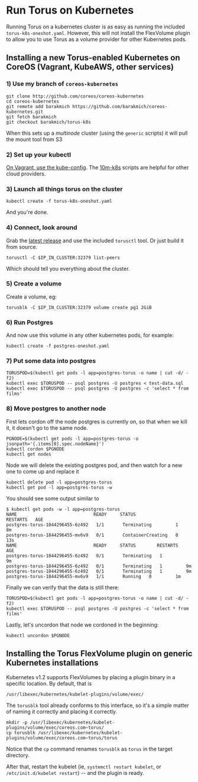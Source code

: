 # Run Torus on Kubernetes

Running Torus on a kubernetes cluster is as easy as running the included `torus-k8s-oneshot.yaml`. However, this will not install the FlexVolume plugin to allow you to use Torus as a volume provider for other Kubernetes pods.

## Installing a new Torus-enabled Kubernetes on CoreOS (Vagrant, KubeAWS, other services)

### 1) Use my branch of `coreos-kubernetes`

```
git clone http://github.com/coreos/coreos-kubernetes
cd coreos-kubernetes
git remote add barakmich https://github.com/barakmich/coreos-kubernetes.git
git fetch barakmich
git checkout barakmich/torus-k8s
```

When this sets up a *multinode* cluster (using the `generic` scripts) it will pull the mount tool from S3

### 2) Set up your kubectl

[On Vagrant, use the kube-config](https://coreos.com/kubernetes/docs/latest/kubernetes-on-vagrant.html). The [10m-k8s](https://github.com/barakmich/10m-k8s) scripts are helpful for other cloud providers.

### 3) Launch all things torus on the cluster

```
kubectl create -f torus-k8s-oneshot.yaml
```

And you're done.

### 4) Connect, look around

Grab the [latest release](https://github.com/coreos/torus/releases) and use the included `torusctl` tool. Or just build it from source.

```
torusctl -C $IP_IN_CLUSTER:32379 list-peers
```

Which should tell you everything about the cluster. 

### 5) Create a volume

Create a volume, eg:

```
torusblk -C $IP_IN_CLUSTER:32379 volume create pg1 2GiB
```

### 6) Run Postgres

And now use this volume in any other kubernetes pods, for example:

```
kubectl create -f postgres-oneshot.yaml
```

### 7) Put some data into postgres

```
TORUSPOD=$(kubectl get pods -l app=postgres-torus -o name | cut -d/ -f2)
kubectl exec $TORUSPOD -- psql postgres -U postgres < test-data.sql
kubectl exec $TORUSPOD -- psql postgres -U postgres -c 'select * from films'
```

### 8) Move postgres to another node

First lets cordon off the node postgres is currently on, so that when we kill
it, it doesn't go to the same node.
```
PGNODE=$(kubectl get pods -l app=postgres-torus -o jsonpath='{.items[0].spec.nodeName}')
kubectl cordon $PGNODE
kubectl get nodes
```

Node we will delete the existing postgres pod, and then watch for a new one
to come up and replace it
```
kubectl delete pod -l app=postgres-torus
kubectl get pod -l app=postgres-torus -w
```

You should see some output similar to
```
$ kubectl get pods -w -l app=postgres-torus
NAME                             READY     STATUS              RESTARTS   AGE
postgres-torus-1844296455-6z492   1/1       Terminating         1          8m
postgres-torus-1844296455-mv6v9   0/1       ContainerCreating   0          13s
NAME                             READY     STATUS        RESTARTS   AGE
postgres-torus-1844296455-6z492   0/1       Terminating   1          9m
postgres-torus-1844296455-6z492   0/1       Terminating   1         9m
postgres-torus-1844296455-6z492   0/1       Terminating   1         9m
postgres-torus-1844296455-mv6v9   1/1       Running   0         1m
```

Finally we can verify that the data is still there:

```
TORUSPOD=$(kubectl get pods -l app=postgres-torus -o name | cut -d/ -f2)
kubectl exec $TORUSPOD -- psql postgres -U postgres -c 'select * from films'
```

Lastly, let's uncordon that node we cordoned in the beginning:

```
kubectl uncordon $PGNODE
```

## Installing the Torus FlexVolume plugin on generic Kubernetes installations

Kubernetes v1.2 supports FlexVolumes by placing a plugin binary in a specific location. By default, that is

```
/usr/libexec/kubernetes/kubelet-plugins/volume/exec/
```

The `torusblk` tool already conforms to this interface, so it's a simple matter of naming it correctly and placing it correctly.

```
mkdir -p /usr/libexec/kubernetes/kubelet-plugins/volume/exec/coreos.com~torus/
cp torusblk /usr/libexec/kubernetes/kubelet-plugins/volume/exec/coreos.com~torus/torus
```

Notice that the `cp` command renames `torusblk` as `torus` in the target directory.

After that, restart the kubelet (ie, `systemctl restart kubelet`, or `/etc/init.d/kubelet restart`) -- and the plugin is ready.
